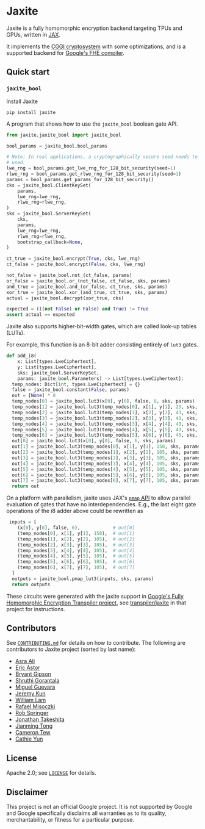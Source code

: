 # Jaxite

Jaxite is a fully homomorphic encryption backend targeting TPUs and GPUs,
written in [JAX](https://github.com/google/jax).

It implements the [CGGI cryptosystem](https://eprint.iacr.org/2018/421) with
some optimizations, and is a supported backend for [Google's FHE
compiler](https://github.com/google/fully-homomorphic-encryption).

## Quick start

### `jaxite_bool`

Install Jaxite

```shell
pip install jaxite
```

A program that shows how to use the `jaxite_bool` boolean gate API.

```python
from jaxite.jaxite_bool import jaxite_bool

bool_params = jaxite_bool.bool_params

# Note: In real applications, a cryptographically secure seed needs to be
# used.
lwe_rng = bool_params.get_lwe_rng_for_128_bit_security(seed=1)
rlwe_rng = bool_params.get_rlwe_rng_for_128_bit_security(seed=1)
params = bool_params.get_params_for_128_bit_security()
cks = jaxite_bool.ClientKeySet(
    params,
    lwe_rng=lwe_rng,
    rlwe_rng=rlwe_rng,
)
sks = jaxite_bool.ServerKeySet(
    cks,
    params,
    lwe_rng=lwe_rng,
    rlwe_rng=rlwe_rng,
    bootstrap_callback=None,
)

ct_true = jaxite_bool.encrypt(True, cks, lwe_rng)
ct_false = jaxite_bool.encrypt(False, cks, lwe_rng)

not_false = jaxite_bool.not_(ct_false, params)
or_false = jaxite_bool.or_(not_false, ct_false, sks, params)
and_true = jaxite_bool.and_(or_false, ct_true, sks, params)
xor_true = jaxite_bool.xor_(and_true, ct_true, sks, params)
actual = jaxite_bool.decrypt(xor_true, cks)

expected = (((not False) or False) and True) != True
assert actual == expected
```

Jaxite also supports higher-bit-width gates, which are called look-up tables
(LUTs).

For example, this function is an 8-bit adder consisting entirely of `lut3`
gates.

```python
def add_i8(
    x: List[types.LweCiphertext],
    y: List[types.LweCiphertext],
    sks: jaxite_bool.ServerKeySet,
    params: jaxite_bool.Parameters) -> List[types.LweCiphertext]:
  temp_nodes: Dict[int, types.LweCiphertext] = {}
  false = jaxite_bool.constant(False, params)
  out = [None] * 8
  temp_nodes[0] = jaxite_bool.lut3(x[0], y[0], false, 8, sks, params)
  temp_nodes[1] = jaxite_bool.lut3(temp_nodes[0], x[1], y[1], 23, sks, params)
  temp_nodes[2] = jaxite_bool.lut3(temp_nodes[1], x[2], y[2], 43, sks, params)
  temp_nodes[3] = jaxite_bool.lut3(temp_nodes[2], x[3], y[3], 43, sks, params)
  temp_nodes[4] = jaxite_bool.lut3(temp_nodes[3], x[4], y[4], 43, sks, params)
  temp_nodes[5] = jaxite_bool.lut3(temp_nodes[4], x[5], y[5], 43, sks, params)
  temp_nodes[6] = jaxite_bool.lut3(temp_nodes[5], x[6], y[6], 43, sks, params)
  out[0] = jaxite_bool.lut3(x[0], y[0], false, 6, sks, params)
  out[1] = jaxite_bool.lut3(temp_nodes[0], x[1], y[1], 150, sks, params)
  out[2] = jaxite_bool.lut3(temp_nodes[1], x[2], y[2], 105, sks, params)
  out[3] = jaxite_bool.lut3(temp_nodes[2], x[3], y[3], 105, sks, params)
  out[4] = jaxite_bool.lut3(temp_nodes[3], x[4], y[4], 105, sks, params)
  out[5] = jaxite_bool.lut3(temp_nodes[4], x[5], y[5], 105, sks, params)
  out[6] = jaxite_bool.lut3(temp_nodes[5], x[6], y[6], 105, sks, params)
  out[7] = jaxite_bool.lut3(temp_nodes[6], x[7], y[7], 105, sks, params)
  return out
```

On a platform with parallelism, jaxite uses JAX's [`pmap`
API](https://jax.readthedocs.io/en/latest/_autosummary/jax.pmap.html) to allow
parallel evaluation of gates that have no interdependencies. E.g., the last
eight gate operations of the i8 adder above could be rewritten as

```python
 inputs = [
    (x[0], y[0], false, 6),            # out[0]
    (temp_nodes[0], x[1], y[1], 150),  # out[1]
    (temp_nodes[1], x[2], y[2], 105),  # out[2]
    (temp_nodes[2], x[3], y[3], 105),  # out[3]
    (temp_nodes[3], x[4], y[4], 105),  # out[4]
    (temp_nodes[4], x[5], y[5], 105),  # out[5]
    (temp_nodes[5], x[6], y[6], 105),  # out[6]
    (temp_nodes[6], x[7], y[7], 105),  # out[7]
  ]
  outputs = jaxite_bool.pmap_lut3(inputs, sks, params)
  return outputs
```

These circuits were generated with the jaxite support in [Google's Fully
Homomorphic Encryption Transpiler
project](https://github.com/google/fully-homomorphic-encryption), see
[transpiler/jaxite](https://github.com/google/fully-homomorphic-encryption/tree/main/transpiler/jaxite)
in that project for instructions.

## Contributors

See [`CONTRIBUTING.md`](CONTRIBUTING.md) for details on how to contribute. The following are contributors to Jaxite project (sorted by last name):

-   [Asra Ali](https://github.com/asraa)
-   [Eric Astor](https://github.com/ericastor)
-   [Bryant Gipson](https://www.linkedin.com/in/bryant-gipson-33478419)
-   [Shruthi Gorantala](https://github.com/code-perspective)
-   [Miguel Guevara](https://www.linkedin.com/in/miguel-guevara-8a5a332a)
-   [Jeremy Kun](https://github.com/j2kun)
-   [William Lam](https://www.linkedin.com/in/william-m-lam)
-   [Rafael Misoczki](https://www.linkedin.com/in/rafael-misoczki-phd-24b33013)
-   [Rob Springer](https://github.com/RobSpringer)
-   [Jonathan Takeshita](https://sites.nd.edu/jonathan-takeshita/)
-   [Jianming Tong](https://jianmingtong.github.io/)
-   [Cameron Tew](https://github.com/cam2337)
-   [Cathie Yun](https://github.com/cathieyun)

## License

Apache 2.0; see [`LICENSE`](LICENSE) for details.

## Disclaimer

This project is not an official Google project. It is not supported by Google
and Google specifically disclaims all warranties as to its quality,
merchantability, or fitness for a particular purpose.
